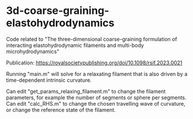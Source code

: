 # 3d-coarse-graining-elastohydrodynamics

Code related to "The three-dimensional coarse-graining formulation of interacting elastohydrodynamic filaments and multi-body microhydrodynamics"

Publication:
https://royalsocietypublishing.org/doi/10.1098/rsif.2023.0021

Running "main.m" will solve for a relaxating filament that is also driven by a time-dependent intrinsic curvature. 

Can edit "get_params_relaxing_filament.m" to change the filament parameters, for example the number of segments or sphere per segments.
Can edit "calc_RHS.m" to change the chosen travelling wave of curvature, or change the reference state of the filament.
